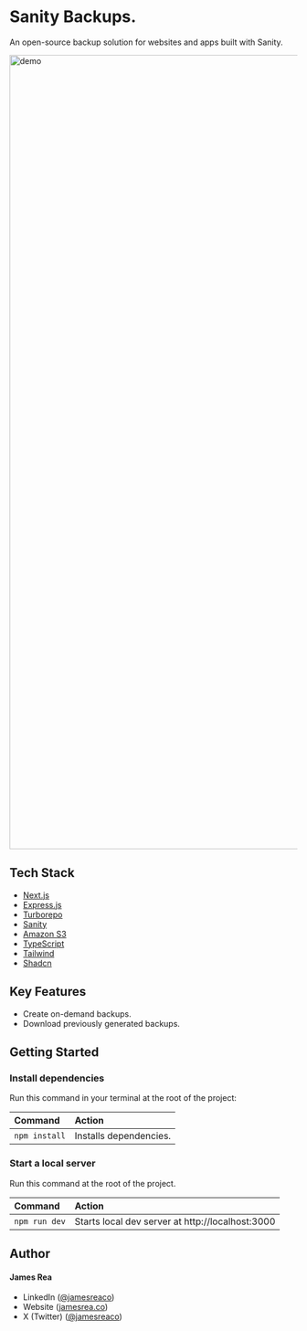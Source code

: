 # Sanity Backups.

An open-source backup solution for websites and apps built with Sanity.

<img width="1391" alt="demo" src="https://github.com/user-attachments/assets/1a48b862-6833-4447-9415-8f34ed5e5f28" />

## Tech Stack

* [Next.js](https://nextjs.org/)
* [Express.js](https://expressjs.com/)
* [Turborepo](https://turborepo.com/)
* [Sanity](https://sanity.io/)
* [Amazon S3](https://aws.amazon.com/s3/)
* [TypeScript](https://www.typescriptlang.org/)
* [Tailwind](https://tailwindcss.com/)
* [Shadcn](https://ui.shadcn.com/)

## Key Features

* Create on-demand backups.
* Download previously generated backups.

## Getting Started

### Install dependencies

Run this command in your terminal at the root of the project:

| Command                   | Action                                           |
| :------------------------ | :----------------------------------------------- |
| `npm install`| Installs dependencies.|

### Start a local server

Run this command at the root of the project.

| Command                   | Action                                           |
| :------------------------ | :----------------------------------------------- |
| `npm run dev`| Starts local dev server at http://localhost:3000
 
## Author

#### James Rea

- LinkedIn ([@jamesreaco](https://linkedin.com/in/jamesreaco))
- Website ([jamesrea.co](https://jamesrea.co))
- X (Twitter) ([@jamesreaco](https://x.com/jamesreaco))
